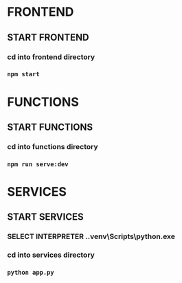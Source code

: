 # FRONTEND

## START FRONTEND

### cd into frontend directory
### `npm start`


# FUNCTIONS

## START FUNCTIONS

### cd into functions directory
### `npm run serve:dev`


# SERVICES

## START SERVICES

### SELECT INTERPRETER .\.venv\Scripts\python.exe
### cd into services directory
### `python app.py`